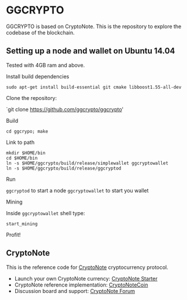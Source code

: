 # GGCRYPTO

GGCRYPTO is based on CryptoNote. This is the repository to explore the codebase of the blockchain.

## Setting up a node and wallet on Ubuntu 14.04

Tested with 4GB ram and above.

Install build dependencies

`sudo apt-get install build-essential git cmake libboost1.55-all-dev`

Clone the repository:

`git clone https://github.com/ggcrypto/ggcrypto'

Build

`cd ggcrypo; make`

Link to path

```
mkdir $HOME/bin
cd $HOME/bin
ln -s $HOME/ggcrypto/build/release/simplewallet ggcryptowallet
ln -s $HOME/ggcrypto/build/release/ggcryptod
```

Run

`ggcryptod` to start a node
`ggcryptowallet` to start you wallet

Mining

Inside `ggcryptowallet` shell type:

`start_mining`

Profit!



## CryptoNote

This is the reference code for [CryptoNote](https://cryptonote.org) cryptocurrency protocol.

* Launch your own CryptoNote currency: [CryptoNote Starter](https://cryptonotestarter.org/)
* CryptoNote reference implementation: [CryptoNoteCoin](https://cryptonote-coin.org)
* Discussion board and support: [CryptoNote Forum](https://forum.cryptonote.org)
